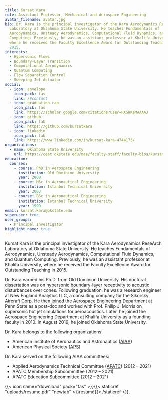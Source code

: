 ```yaml
---
title: Kursat Kara
role: Assistant Professor, Mechanical and Aerospace Engineering
avatar_filename: avatar.jpg
bio: Dr. Kara is the principal investigator of the Kara Aerodynamics Research
  Laboratory at Oklahoma State University. He teaches Fundamentals of
  Aerodynamics, Unsteady Aerodynamics, Computational Fluid Dynamics, and Quantum
  Computing. Previously, he was an assistant professor at Khalifa University,
  where he received the Faculty Excellence Award for Outstanding Teaching in
  2015.
interests:
  - Hypersonic Flows
  - Boundary-Layer Transition
  - Computational Aerodynamics
  - Quantum Computing
  - Flow Separation Control
  - Sweeping Jet Actuator
social:
  - icon: envelope
    icon_pack: fas
    link: /#contact
  - icon: graduation-cap
    icon_pack: fas
    link: https://scholar.google.com/citations?user=RXSWKeMAAAAJ
  - icon: github
    icon_pack: fab
    link: https://github.com/kursatkara
  - icon: linkedin
    icon_pack: fab
    link: https://www.linkedin.com/in/kursat-kara-4744173/
organizations:
  - name: Oklahoma State University
    url: https://ceat.okstate.edu/mae/faculty-staff/faculty-bios/kursat-kara.html
education:
  courses:
    - course: PhD in Aerospace Engineering
      institution: Old Dominion University
      year: 2008
    - course: MSc in Aeronautical Engineering
      institution: Istanbul Technical University
      year: 2003
    - course: BSc in Aeronautical Engineering
      institution: Istanbul Technical University
      year: 1999
email: kursat.kara@okstate.edu
superuser: true
user_groups:
  - Principal Investigator
highlight_name: true
---
```

Kursat Kara is the principal investigator of the Kara Aerodynamics ReseArch Laboratory at Oklahoma State University. He teaches Fundamentals of Aerodynamics, Unsteady Aerodynamics, Computational Fluid Dynamics, and Quantum Computing. Previously, he was an assistant professor at Khalifa University, where he received the Faculty Excellence Award for Outstanding Teaching in 2015.

Dr. Kara earned his Ph.D. from Old Dominion University. His doctoral dissertation was on hypersonic boundary-layer receptivity to acoustic disturbances over cones. Following graduation, he was a research engineer at New England Analytics LLC, a consulting company for the Sikorsky Aircraft Corp. He then joined the Aerospace Engineering Department at Penn State as a post-doc and worked with Prof. Philip J. Morris on supersonic hot jet simulations for aeroacoustics. Later, he joined the Aerospace Engineering Department at Khalifa University as a founding faculty in 2010. In August 2019, he joined Oklahoma State University.

Dr. Kara belongs to the following organizations:
* American Institute of Aeronautics and Astronautics ([AIAA](https://www.aiaa.org/))
* American Physical Society ([APS](https://www.aps.org/))

Dr. Kara served on the following AIAA committees:
* Applied Aerodynamics Technical Committee ([APATC](https://engage.aiaa.org/aerospace-sciences/communities/community-home?CommunityKey=290711b5-6db8-464c-a6a7-4a55102f18fd)) (2012 – 2021)
* APATC Membership Subcommittee (2012 – 2021)
* APATC Education Subcommittee (2012 – 2021)

{{< icon name="download" pack="fas" >}}{{< staticref "uploads/resume.pdf" "newtab" >}}resumé{{< /staticref >}}.